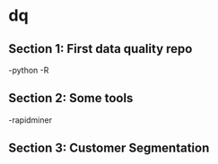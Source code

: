 # dq

## Section 1: First data quality repo
-python
-R
## Section 2: Some tools
-rapidminer
## Section 3: Customer Segmentation

